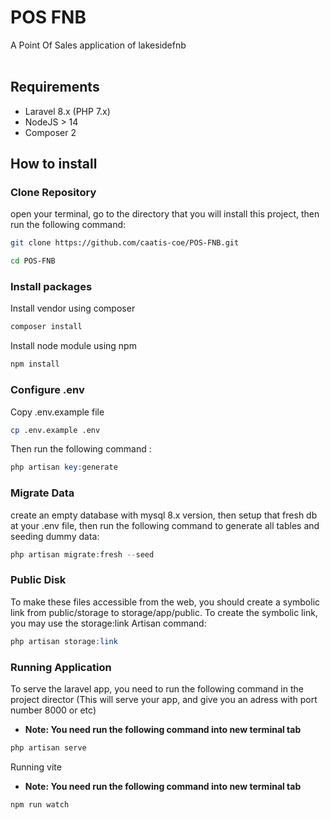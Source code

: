 # POS FNB
A Point Of Sales application of lakesidefnb
<br><br>

## Requirements
* Laravel 8.x (PHP 7.x)
* NodeJS > 14
* Composer 2

## How to install

### Clone Repository
open your terminal, go to the directory that you will install this project, then run the following command:

```bash
git clone https://github.com/caatis-coe/POS-FNB.git

cd POS-FNB 
```

### Install packages
Install vendor using composer

```bash
composer install
```

Install node module using npm

```bash
npm install
```

### Configure .env
Copy .env.example file

```bash
cp .env.example .env
```

Then run the following command :

```php
php artisan key:generate
```

### Migrate Data
create an empty database with mysql 8.x version, then setup that fresh db at your .env file, then run the following command to generate all tables and seeding dummy data:

```php
php artisan migrate:fresh --seed
```
### Public Disk
To make these files accessible from the web, you should create a symbolic link from public/storage to storage/app/public.
To create the symbolic link, you may use the storage:link Artisan command:

```php
php artisan storage:link
```

### Running Application
To serve the laravel app, you need to run the following command in the project director (This will serve your app, and give you an adress with port number 8000 or etc)
- **Note: You need run the following command into new terminal tab**

```php
php artisan serve
```

Running vite
- **Note: You need run the following command into new terminal tab**

```bash
npm run watch
```
